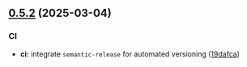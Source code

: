## [0.5.2](https://github.com/AndrewCK24/volleybro/compare/v0.5.1...v0.5.2) (2025-03-04)


### CI

* **ci:** integrate `semantic-release` for automated versioning ([19dafca](https://github.com/AndrewCK24/volleybro/commit/19dafcae0c8382008cac648362196db8c5bc02b7))
